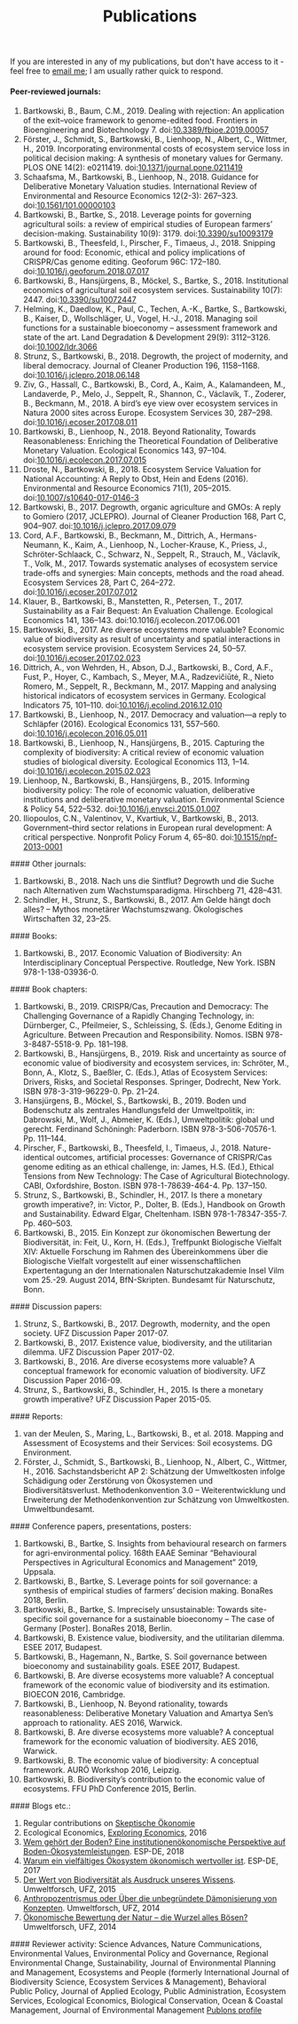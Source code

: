 ﻿---
layout: page
title: Publications
description: Publications
---
If you are interested in any of my publications, but don't have access to it - feel free to <a href="mailto:bartosz.bartkowski@ufz.de">email me</a>; I am usually rather quick to respond.

#### Peer-reviewed journals:
<ol>
<li>Bartkowski, B., Baum, C.M., 2019. Dealing with rejection: An application of the exit–voice framework to genome-edited food. Frontiers in Bioengineering and Biotechnology 7. doi:<a href="https://doi.org/10.3389/fbioe.2019.00057">10.3389/fbioe.2019.00057</a></li>
<li>Förster, J., Schmidt, S., Bartkowski, B., Lienhoop, N., Albert, C., Wittmer, H., 2019. Incorporating environmental costs of ecosystem service loss in political decision making: A synthesis of monetary values for Germany. PLOS ONE 14(2): e0211419. doi:<a href="https://doi.org/10.1371/journal.pone.0211419">10.1371/journal.pone.0211419</a></li>
<li>Schaafsma, M., Bartkowski, B., Lienhoop, N., 2018. Guidance for Deliberative Monetary Valuation studies. International Review of Environmental and Resource Economics 12(2-3): 267–323. doi:<a href="https://doi.org/10.1561/101.00000103">10.1561/101.00000103</a></li>
<li>Bartkowski, B., Bartke, S., 2018. Leverage points for governing agricultural soils: a review of empirical studies of European farmers’ decision-making. Sustainability 10(9): 3179. doi:<a href="https://doi.org/10.3390/su10093179">10.3390/su10093179</a></li>
<li>Bartkowski, B., Theesfeld, I., Pirscher, F., Timaeus, J., 2018. Snipping around for food: Economic, ethical and policy implications of CRISPR/Cas genome editing. Geoforum 96C: 172–180. doi:<a href="https://doi.org/10.1016/j.geoforum.2018.07.017">10.1016/j.geoforum.2018.07.017</a></li>
<li>Bartkowski, B., Hansjürgens, B., Möckel, S., Bartke, S., 2018. Institutional economics of agricultural soil ecosystem services. Sustainability 10(7): 2447. doi:<a href="https://doi.org/10.3390/su10072447">10.3390/su10072447</a></li>
<li>Helming, K., Daedlow, K., Paul, C., Techen, A.-K., Bartke, S., Bartkowski, B., Kaiser, D., Wollschläger, U., Vogel, H.-J., 2018. Managing soil functions for a sustainable bioeconomy – assessment framework and state of the art. Land Degradation & Development 29(9): 3112–3126. doi:<a href="https://doi.org/10.1002/ldr.3066">10.1002/ldr.3066</a></li>
<li>Strunz, S., Bartkowski, B., 2018. Degrowth, the project of modernity, and liberal democracy. Journal of Cleaner Production 196, 1158–1168. doi:<a href="https://doi.org/10.1016/j.jclepro.2018.06.148">10.1016/j.jclepro.2018.06.148</a></li>
<li>Ziv, G., Hassall, C., Bartkowski, B., Cord, A., Kaim, A., Kalamandeen, M., Landaverde, P., Melo, J., Seppelt, R., Shannon, C., Václavík, T., Zoderer, B., Beckmann, M., 2018. A bird’s eye view over ecosystem services in Natura 2000 sites across Europe. Ecosystem Services 30, 287–298. doi:<a href="https://doi.org/10.1016/j.ecoser.2017.08.011">10.1016/j.ecoser.2017.08.011</a></li>
<li>Bartkowski, B., Lienhoop, N., 2018. Beyond Rationality, Towards Reasonableness: Enriching the Theoretical Foundation of Deliberative Monetary Valuation. Ecological Economics 143, 97–104. doi:<a href="https://doi.org/10.1016/j.ecolecon.2017.07.015">10.1016/j.ecolecon.2017.07.015</a></li>
<li>Droste, N., Bartkowski, B., 2018. Ecosystem Service Valuation for National Accounting: A Reply to Obst, Hein and Edens (2016). Environmental and Resource Economics 71(1), 205–2015. doi:<a href="https://doi.org/10.1007/s10640-017-0146-3">10.1007/s10640-017-0146-3</a></li>
<li>Bartkowski, B., 2017. Degrowth, organic agriculture and GMOs: A reply to Gomiero (2017, JCLEPRO). Journal of Cleaner Production 168, Part C, 904–907. doi:<a href="https://doi.org/10.1016/j.jclepro.2017.09.079">10.1016/j.jclepro.2017.09.079</a></li>
<li>Cord, A.F., Bartkowski, B., Beckmann, M., Dittrich, A., Hermans-Neumann, K., Kaim, A., Lienhoop, N., Locher-Krause, K., Priess, J., Schröter-Schlaack, C., Schwarz, N., Seppelt, R., Strauch, M., Václavík, T., Volk, M., 2017. Towards systematic analyses of ecosystem service trade-offs and synergies: Main concepts, methods and the road ahead. Ecosystem Services 28, Part C, 264–272. doi:<a href="https://doi.org/10.1016/j.ecoser.2017.07.012">10.1016/j.ecoser.2017.07.012</a></li>
<li>Klauer, B., Bartkowski, B., Manstetten, R., Petersen, T., 2017. Sustainability as a Fair Bequest: An Evaluation Challenge. Ecological Economics 141, 136–143. doi:10.1016/j.ecolecon.2017.06.001</li>
<li>Bartkowski, B., 2017. Are diverse ecosystems more valuable? Economic value of biodiversity as result of uncertainty and spatial interactions in ecosystem service provision. Ecosystem Services 24, 50–57. doi:<a href="https://doi.org/10.1016/j.ecoser.2017.02.023">10.1016/j.ecoser.2017.02.023</a></li>
<li>Dittrich, A., von Wehrden, H., Abson, D.J., Bartkowski, B., Cord, A.F., Fust, P., Hoyer, C., Kambach, S., Meyer, M.A., Radzevičiūtė, R., Nieto Romero, M., Seppelt, R., Beckmann, M., 2017. Mapping and analysing historical indicators of ecosystem services in Germany. Ecological Indicators 75, 101–110. doi:<a href="https://doi.org/10.1016/j.ecolind.2016.12.010">10.1016/j.ecolind.2016.12.010</a></li>
<li>Bartkowski, B., Lienhoop, N., 2017. Democracy and valuation—a reply to Schläpfer (2016). Ecological Economics 131, 557–560. doi:<a href="https://doi.org/10.1016/j.ecolecon.2016.05.011">10.1016/j.ecolecon.2016.05.011</a></li>
<li>Bartkowski, B., Lienhoop, N., Hansjürgens, B., 2015. Capturing the complexity of biodiversity: A critical review of economic valuation studies of biological diversity. Ecological Economics 113, 1–14. doi:<a href="https://doi.org/10.1016/j.ecolecon.2015.02.023">10.1016/j.ecolecon.2015.02.023</a></li>
<li>Lienhoop, N., Bartkowski, B., Hansjürgens, B., 2015. Informing biodiversity policy: The role of economic valuation, deliberative institutions and deliberative monetary valuation. Environmental Science & Policy 54, 522–532. doi:<a href="https://doi.org/10.1016/j.envsci.2015.01.007">10.1016/j.envsci.2015.01.007</a></li>
<li>Iliopoulos, C.N., Valentinov, V., Kvartiuk, V., Bartkowski, B., 2013. Government–third sector relations in European rural development: A critical perspective. Nonprofit Policy Forum 4, 65–80. doi:<a href="https://doi.org/10.1515/npf-2013-0001">10.1515/npf-2013-0001</a></li>
</ol>
#### Other journals:
<ol>
<li>Bartkowski, B., 2018. Nach uns die Sintflut? Degrowth und die Suche nach Alternativen zum Wachstumsparadigma. Hirschberg 71, 428–431.</li>
<li>Schindler, H., Strunz, S., Bartkowski, B., 2017. Am Gelde hängt doch alles? – Mythos monetärer Wachstumszwang. Ökologisches Wirtschaften 32, 23–25.</li>
</ol>
#### Books:
<ol>
<li>Bartkowski, B., 2017. Economic Valuation of Biodiversity: An Interdisciplinary Conceptual Perspective. Routledge, New York. ISBN 978-1-138-03936-0.</li>
</ol>
#### Book chapters:
<ol>
<li>Bartkowski, B., 2019. CRISPR/Cas, Precaution and Democracy: The Challenging Governance of a Rapidly Changing Technology, in: Dürnberger, C., Pfeilmeier, S., Schleissing, S. (Eds.), Genome Editing in Agriculture. Between Precaution and Responsibility. Nomos. ISBN 978-3-8487-5518-9. Pp. 181–198.</li>
<li>Bartkowski, B., Hansjürgens, B., 2019. Risk and uncertainty as source of economic value of biodiversity and ecosystem services, in: Schröter, M., Bonn, A., Klotz, S., Baeßler, C. (Eds.), Atlas of Ecosystem Services: Drivers, Risks, and Societal Responses. Springer, Dodrecht, New York. ISBN 978-3-319-96229-0. Pp. 21–24.</li>
<li>Hansjürgens, B., Möckel, S., Bartkowski, B., 2019. Boden und Bodenschutz als zentrales Handlungsfeld der Umweltpolitik, in: Dabrowski, M., Wolf, J., Abmeier, K. (Eds.), Umweltpolitik: global und gerecht. Ferdinand Schöningh: Paderborn. ISBN 978-3-506-70576-1. Pp. 111–144.</li>
<li>Pirscher, F., Bartkowski, B., Theesfeld, I., Timaeus, J., 2018. Nature-identical outcomes, artificial processes: Governance of CRISPR/Cas genome editing as an ethical challenge, in: James, H.S. (Ed.), Ethical Tensions from New Technology: The Case of Agricultural Biotechnology. CABI, Oxfordshire, Boston. ISBN 978-1-78639-464-4. Pp. 137–150.</li>
<li>Strunz, S., Bartkowski, B., Schindler, H., 2017. Is there a monetary growth imperative?, in: Victor, P., Dolter, B. (Eds.), Handbook on Growth and Sustainability. Edward Elgar, Cheltenham. ISBN 978-1-78347-355-7. Pp. 460–503.</li>
<li>Bartkowski, B., 2015. Ein Konzept zur ökonomischen Bewertung der Biodiversität, in: Feit, U., Korn, H. (Eds.), Treffpunkt Biologische Vielfalt XIV: Aktuelle Forschung im Rahmen des Übereinkommens über die Biologische Vielfalt vorgestellt auf einer wissenschaftlichen Expertentagung an der Internationalen Naturschutzakademie Insel Vilm vom 25.-29. August 2014, BfN-Skripten. Bundesamt für Naturschutz, Bonn.</li>
</ol>
#### Discussion papers:
<ol>
<li>Strunz, S., Bartkowski, B., 2017. Degrowth, modernity, and the open society. UFZ Discussion Paper 2017-07.</li>
<li>Bartkowski, B., 2017. Existence value, biodiversity, and the utilitarian dilemma. UFZ Discussion Paper 2017-02.</li>
<li>Bartkowski, B., 2016. Are diverse ecosystems more valuable? A conceptual framework for economic valuation of biodiversity. UFZ Discussion Paper 2016-09.</li>
<li>Strunz, S., Bartkowski, B., Schindler, H., 2015. Is there a monetary growth imperative? UFZ Discussion Paper 2015-05.</li>
</ol>
#### Reports:
<ol>
<li>van der Meulen, S., Maring, L., Bartkowski, B., et al. 2018. Mapping and Assessment of Ecosystems and their Services: Soil ecosystems. DG Environment.</li>
<li>Förster, J., Schmidt, S., Bartkowski, B., Lienhoop, N., Albert, C., Wittmer, H., 2016. Sachstandsbericht AP 2: Schätzung der Umweltkosten infolge Schädigung oder Zerstörung von Ökosystemen und Biodiversitätsverlust. Methodenkonvention 3.0 – Weiterentwicklung und Erweiterung der Methodenkonvention zur Schätzung von Umweltkosten. Umweltbundesamt.</li>
</ol>
#### Conference papers, presentations, posters:
<ol>
<li>Bartkowski, B., Bartke, S. Insights from behavioural research on farmers for agri-environmental policy. 168th EAAE Seminar “Behavioural Perspectives in Agricultural Economics and Management” 2019, Uppsala.</li>
<li>Bartkowski, B., Bartke, S. Leverage points for soil governance: a synthesis of empirical studies of farmers’ decision making. BonaRes 2018, Berlin.</li>
<li>Bartkowski, B., Bartke, S. Imprecisely unsustainable: Towards site-specific soil governance for a sustainable bioeconomy – The case of Germany [Poster]. BonaRes 2018, Berlin.</li>
<li>Bartkowski, B. Existence value, biodiversity, and the utilitarian dilemma. ESEE 2017, Budapest.</li>
<li>Bartkowski, B., Hagemann, N., Bartke, S. Soil governance between bioeconomy and sustainability goals. ESEE 2017, Budapest.</li>
<li>Bartkowski, B. Are diverse ecosystems more valuable? A conceptual framework of the economic value of biodiversity and its estimation. BIOECON 2016, Cambridge.</li>
<li>Bartkowski, B., Lienhoop, N. Beyond rationality, towards reasonableness: Deliberative Monetary Valuation and Amartya Sen’s approach to rationality. AES 2016, Warwick.</li>
<li>Bartkowski, B. Are diverse ecosystems more valuable? A conceptual framework for the economic valuation of biodiversity. AES 2016, Warwick.</li>
<li>Bartkowski, B. The economic value of biodiversity: A conceptual framework. AURÖ Workshop 2016, Leipzig.</li>
<li>Bartkowski, B. Biodiversity’s contribution to the economic value of ecosystems. FFU PhD Conference 2015, Berlin.</li>
</ol>
#### Blogs etc.:
<ol>
<li>Regular contributions on <a href="https://skeptischeoekonomie.wordpress.com">Skeptische Ökonomie</a></li>
<li>Ecological Economics, <a href="https://www.exploring-economics.org/en/">Exploring Economics</a>, 2016</li>
<li><a href="http://www.esp-de.de/wem-gehoert-der-boden/">Wem gehört der Boden? Eine institutionenökonomische Perspektive auf Boden-Ökosystemleistungen</a>. ESP-DE, 2018</li>
<li><a href="http://www.esp-de.de/warum-ein-vielfaeltiges-oekosystem-oekonomisch-wertvoller-ist/">Warum ein vielfältiges Ökosystem ökonomisch wertvoller ist</a>. ESP-DE, 2017</li>
<li><a href="https://scilogs.spektrum.de/umweltforsch/der-wert-biodiversitaet-ausdruck-unwissens/">Der Wert von Biodiversität als Ausdruck unseres Wissens</a>. Umweltforsch, UFZ, 2015</li>
<li><a href="https://scilogs.spektrum.de/umweltforsch/anthropozentrismus-oder-ueber-die-unbegruendete-daemonisierung-von-konzepten/">Anthropozentrismus oder Über die unbegründete Dämonisierung von Konzepten</a>. Umweltforsch, UFZ, 2014</li>
<li><a href="https://scilogs.spektrum.de/umweltforsch/oekonomische-bewertung-natur-wurzel-boesen/">Ökonomische Bewertung der Natur – die Wurzel alles Bösen?</a> Umweltforsch, UFZ, 2014</li>
</ol>
#### Reviewer activity:
Science Advances, Nature Communications, Environmental Values, Environmental Policy and Governance, Regional Environmental Change, Sustainability, Journal of Environmental Planning and Management, Ecosystems and People (formerly International Journal of Biodiversity Science, Ecosystem Services & Management), Behavioral Public Policy, Journal of Applied Ecology, Public Administration, Ecosystem Services, Ecological Economics, Biological Conservation, Ocean & Coastal Management, Journal of Environmental Management
<a href="https://publons.com/author/1270943/bartosz-bartkowski#profile">Publons profile</a>
